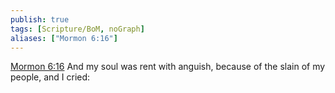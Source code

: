 ```yaml
---
publish: true
tags: [Scripture/BoM, noGraph]
aliases: ["Mormon 6:16"]
---
```

[Mormon 6:16](https://churchofjesuschrist.org/study/scriptures/bofm/morm/6?lang=eng&id=p16#p16) And my soul was rent with anguish, because of the slain of my people, and I cried:
